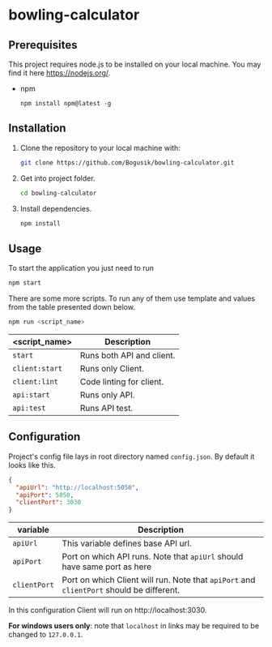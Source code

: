 # bowling-calculator

## Prerequisites

This project requires node.js to be installed on your local machine. You may find it here https://nodejs.org/.

-   npm
    ```
    npm install npm@latest -g
    ```

## Installation

1.  Clone the repository to your local machine with:
    ```bash
    git clone https://github.com/Bogusik/bowling-calculator.git
    ```
2.  Get into project folder.
    ```bash
    cd bowling-calculator
    ```
3.  Install dependencies.
    ```bash
    npm install
    ```

## Usage

To start the application you just need to run
```bash
npm start
```
There are some more scripts. To run any of them use template and values from the table presented down below.
```bash
npm run <script_name>
```

| <script_name>     | Description               |
| ----------------- | ------------------------- |
| `start`           | Runs both API and client. |
| `client:start`    | Runs only Client.         |
| `client:lint`     | Code linting for client.  |
| `api:start`       | Runs only API.            |
| `api:test`        | Runs API test.            |


## Configuration

Project's config file lays in root directory named `config.json`. By default it looks like this.
```json
{
  "apiUrl": "http://localhost:5050",
  "apiPort": 5050,
  "clientPort": 3030
}
```

| variable          | Description                                                                               |
| ----------------- | ----------------------------------------------------------------------------------------- |
| `apiUrl`          | This variable defines base API url.                                                       |
| `apiPort`         | Port on which API runs. Note that `apiUrl` should have same port as here                  |
| `clientPort`      | Port on which Client will run. Note that `apiPort` and `clientPort` should be different.  |

In this configuration Client will run on http://localhost:3030. 

**For windows users only**: note that `localhost` in links may
be required to be changed to `127.0.0.1`.

